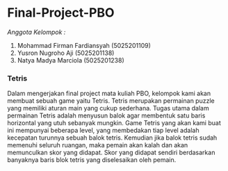 # Final-Project-PBO

*Anggota Kelompok :*
1. Mohammad Firman Fardiansyah (5025201109)
2. Yusron Nugroho Aji (5025201138)
3. Natya Madya Marciola (5025201238)

### Tetris
Dalam mengerjakan final project mata kuliah PBO, kelompok kami akan membuat sebuah game yaitu Tetris. Tetris merupakan permainan puzzle yang memiliki aturan main yang cukup sederhana. Tugas utama dalam permainan Tetris adalah menyusun balok agar membentuk satu baris horizontal yang utuh sebanyak mungkin. Game Tetris yang akan kami buat ini mempunyai beberapa level, yang membedakan tiap level adalah kecepatan turunnya sebuah balok tetris. Kemudian jika balok tetris sudah memenuhi seluruh ruangan, maka pemain akan kalah dan akan memunculkan skor yang didapat. Skor yang didapat sendiri berdasarkan banyaknya baris blok tetris yang diselesaikan oleh pemain.
